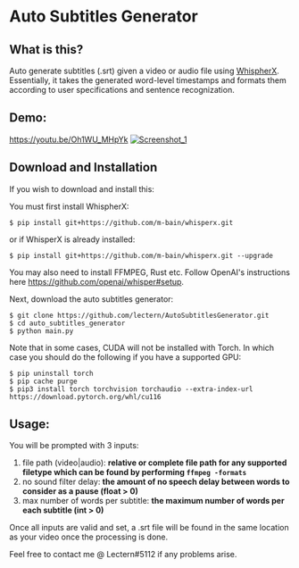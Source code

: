 # Auto Subtitles Generator

## What is this?
Auto generate subtitles (.srt) given a video or audio file using [WhispherX](https://github.com/m-bain/whisperX). Essentially, it takes the generated word-level timestamps and formats them according to user specifications and sentence recognization.

## Demo:
https://youtu.be/Oh1WU_MHpYk
[![Screenshot_1](https://user-images.githubusercontent.com/30962319/211169733-d43586b0-e810-4527-8fe4-8b2885f87c2e.png)](https://youtu.be/Oh1WU_MHpYk)


## Download and Installation
If you wish to download and install this:

You must first install WhispherX:
```
$ pip install git+https://github.com/m-bain/whisperx.git
```

or if WhisperX is already installed:
```
$ pip install git+https://github.com/m-bain/whisperx.git --upgrade
```
You may also need to install FFMPEG, Rust etc. Follow OpenAI's instructions here https://github.com/openai/whisper#setup.

Next, download the auto subtitles generator:
```
$ git clone https://github.com/lectern/AutoSubtitlesGenerator.git
$ cd auto_subtitles_generator
$ python main.py
```

Note that in some cases, CUDA will not be installed with Torch. In which case you should do the following if you have a supported GPU:
```
$ pip uninstall torch
$ pip cache purge
$ pip3 install torch torchvision torchaudio --extra-index-url https://download.pytorch.org/whl/cu116
```

## Usage:
You will be prompted with 3 inputs:
1. file path (video|audio): **relative or complete file path for any supported filetype which can be found by performing `ffmpeg -formats`**
2. no sound filter delay: **the amount of no speech delay between words to consider as a pause (float > 0)**
3. max number of words per subtitle: **the maximum number of words per each subtitle (int > 0)**

Once all inputs are valid and set, a .srt file will be found in the same location as your video once the processing is done.

Feel free to contact me @ Lectern#5112 if any problems arise.
